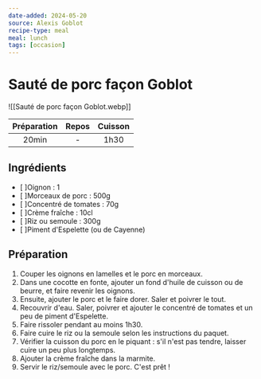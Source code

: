 ```yaml
---
date-added: 2024-05-20
source: Alexis Goblot
recipe-type: meal
meal: lunch
tags: [occasion]
---
```


# Sauté de porc façon Goblot

![[Sauté de porc façon Goblot.webp]]

| Préparation | Repos | Cuisson |
|:-----------:|:-----:|:-------:|
|    20min    |   -   |  1h30   |

## Ingrédients

- [ ]Oignon : 1
- [ ]Morceaux de porc : 500g
- [ ]Concentré de tomates : 70g
- [ ]Crème fraîche : 10cl
- [ ]Riz ou semoule : 300g
- [ ]Piment d'Espelette (ou de Cayenne)

## Préparation

1. Couper les oignons en lamelles et le porc en morceaux.
2. Dans une cocotte en fonte, ajouter un fond d'huile de cuisson ou de beurre, et faire revenir les oignons.
3. Ensuite, ajouter le porc et le faire dorer. Saler et poivrer le tout.
4. Recouvrir d'eau. Saler, poivrer et ajouter le concentré de tomates et un peu de piment d'Espelette.
5. Faire rissoler pendant au moins 1h30.
6. Faire cuire le riz ou la semoule selon les instructions du paquet.
7. Vérifier la cuisson du porc en le piquant : s'il n'est pas tendre, laisser cuire un peu plus longtemps.
8. Ajouter la crème fraîche dans la marmite.
9. Servir le riz/semoule avec le porc. C'est prêt !
